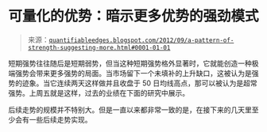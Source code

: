 <!--yml

分类：未分类

日期：2024-05-18 08:46:59

-->

# 可量化的优势：暗示更多优势的强劲模式

> 来源：[`quantifiableedges.blogspot.com/2012/09/a-pattern-of-strength-suggesting-more.html#0001-01-01`](http://quantifiableedges.blogspot.com/2012/09/a-pattern-of-strength-suggesting-more.html#0001-01-01)

短期强势往往随后是短期弱势，但当这种短期强势格外显著时，它就能创造一种极端强势会带来更多强势的局面。当市场留下一个未填补的上升缺口，这被认为是强势的迹象。当它连续两天这样做并且收盘于 50 日均线高点，那可以被认为是超常强势。上周五就是这样，过去的业绩在下面的研究中展示。

后续走势的规模并不特别大。但是一直以来都非常一致的是，在接下来的几天里至少会有一些后续走势实现。

